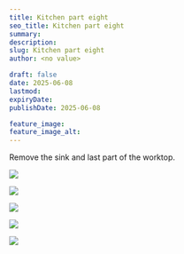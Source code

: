 ```yaml
---
title: Kitchen part eight
seo_title: Kitchen part eight
summary:
description:
slug: Kitchen part eight
author: <no value>

draft: false
date: 2025-06-08
lastmod:
expiryDate:
publishDate: 2025-06-08

feature_image:
feature_image_alt:
---
```

Remove the sink and last part of the worktop.

![](/images/9610a.jpeg )

![](/images/9613a.jpeg )

![](/images/9612.jpeg )

![](/images/9617.jpeg )

![](/images/9615.jpeg )

